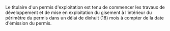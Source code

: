 Le titulaire d'un permis d'exploitation est tenu de
commencer les travaux de développement et de mise en exploitation du
gisement à l'intérieur du périmètre du permis dans un délai de dixhuit
(18) mois à compter de la date d'émission du permis.